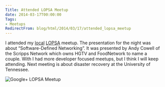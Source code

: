 ```yaml
---
Title: Attended LOPSA Meetup
date: 2014-03-17T00:00:00
Tags:
- Meetups
RedirectFrom: blog/html/2014/03/17/attended_lopsa_meetup
---
```


I attended my [local](http://lopsaetenn.org/) [LOPSA](https://lopsa.org/) meetup. The presentation for the night was about “Software-Defined Networking”. It was presented by Andy Cowell of the Scripps Network which owns HGTV and FoodNetwork to name a couple. With I had more developer focused meetups, but I think I will keep attending. Next meeting is about disaster recovery at the University of Tennessee.

![Google+ LOPSA Meetup](https://lh4.googleusercontent.com/-BaFLYqCWiGM/UyepHbwxd2I/AAAAAAAAAF4/nJQqhmMIhLo/w400-h225-no/LOPSAEastTN+-+2)
